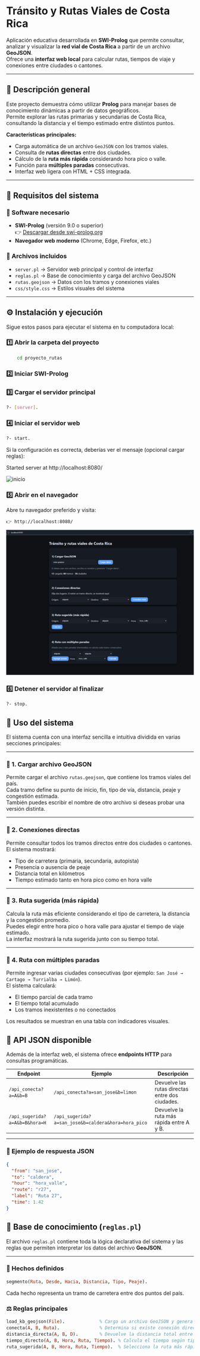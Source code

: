 ﻿# Tránsito y Rutas Viales de Costa Rica

Aplicación educativa desarrollada en **SWI-Prolog** que permite consultar, analizar y visualizar la **red vial de Costa Rica** a partir de un archivo **GeoJSON**.  
Ofrece una **interfaz web local** para calcular rutas, tiempos de viaje y conexiones entre ciudades o cantones.

---

## 📘 Descripción general

Este proyecto demuestra cómo utilizar **Prolog** para manejar bases de conocimiento dinámicas a partir de datos geográficos.  
Permite explorar las rutas primarias y secundarias de Costa Rica, consultando la distancia y el tiempo estimado entre distintos puntos.

**Características principales:**

- Carga automática de un archivo `GeoJSON` con los tramos viales.  
- Consulta de **rutas directas** entre dos ciudades.  
- Cálculo de la **ruta más rápida** considerando hora pico o valle.  
- Función para **múltiples paradas** consecutivas.   
- Interfaz web ligera con HTML + CSS integrada.

---

## 🧩 Requisitos del sistema

### 🧰 Software necesario
- **SWI-Prolog** (versión 9.0 o superior)  
  👉 [Descargar desde swi-prolog.org](https://www.swi-prolog.org/download/stable)
- **Navegador web moderno** (Chrome, Edge, Firefox, etc.)

### 📂 Archivos incluidos
- `server.pl` → Servidor web principal y control de interfaz  
- `reglas.pl` → Base de conocimiento y carga del archivo GeoJSON  
- `rutas.geojson` → Datos con los tramos y conexiones viales  
- `css/style.css` → Estilos visuales del sistema 

---

## ⚙️ Instalación y ejecución

Sigue estos pasos para ejecutar el sistema en tu computadora local:

### 1️⃣ Abrir la carpeta del proyecto
```bash 
    cd proyecto_rutas
```
### 2️⃣ Iniciar SWI-Prolog

### 3️⃣ Cargar el servidor principal
```bash 
?- [server].
```
### 4️⃣ Iniciar el servidor web
```bash 
?- start.
```
Si la configuración es correcta, deberías ver el mensaje (opcional cargar reglas):

Started server at http://localhost:8080/

![inicio]()

### 5️⃣ Abrir en el navegador
Abre tu navegador preferido y visita:
```bash 
👉 http://localhost:8080/
```
![inicio](https://github.com/9re9o/RutasVialesCR/blob/0e4dcc03a9f55552e2769132f96fe8dc0ccc7473/inicio.png)

### 6️⃣ Detener el servidor al finalizar
```bash 
?- stop.
```

## 🧠 Uso del sistema

El sistema cuenta con una interfaz sencilla e intuitiva dividida en varias secciones principales:

---

### 🔹 1. Cargar archivo GeoJSON
Permite cargar el archivo `rutas.geojson`, que contiene los tramos viales del país.  
Cada tramo define su punto de inicio, fin, tipo de vía, distancia, peaje y congestión estimada.  
También puedes escribir el nombre de otro archivo si deseas probar una versión distinta.

---

### 🔹 2. Conexiones directas
Permite consultar todos los tramos directos entre dos ciudades o cantones.  
El sistema mostrará:

- Tipo de carretera (primaria, secundaria, autopista)  
- Presencia o ausencia de peaje  
- Distancia total en kilómetros  
- Tiempo estimado tanto en hora pico como en hora valle  

---

### 🔹 3. Ruta sugerida (más rápida)
Calcula la ruta más eficiente considerando el tipo de carretera, la distancia y la congestión promedio.  
Puedes elegir entre hora pico o hora valle para ajustar el tiempo de viaje estimado.  
La interfaz mostrará la ruta sugerida junto con su tiempo total.

---

### 🔹 4. Ruta con múltiples paradas
Permite ingresar varias ciudades consecutivas (por ejemplo: `San José → Cartago → Turrialba → Limón`).  
El sistema calculará:

- El tiempo parcial de cada tramo  
- El tiempo total acumulado  
- Los tramos inexistentes o no conectados  

Los resultados se muestran en una tabla con indicadores visuales.


## 🔗 API JSON disponible

Además de la interfaz web, el sistema ofrece **endpoints HTTP** para consultas programáticas.

| Endpoint | Ejemplo | Descripción |
|-----------|----------|-------------|
| `/api_conecta?a=A&b=B` | `/api_conecta?a=san_jose&b=limon` | Devuelve las rutas directas entre dos ciudades. |
| `/api_sugerida?a=A&b=B&hora=H` | `/api_sugerida?a=san_jose&b=caldera&hora=hora_pico` | Devuelve la ruta más rápida entre A y B. |

---

### 🧾 Ejemplo de respuesta JSON
```json
{
  "from": "san_jose",
  "to": "caldera",
  "hour": "hora_valle",
  "route": "r27",
  "label": "Ruta 27",
  "time": 1.42
}
```

## 🧩 Base de conocimiento (`reglas.pl`)

El archivo `reglas.pl` contiene toda la lógica declarativa del sistema y las reglas que permiten interpretar los datos del archivo **GeoJSON**.

---

### 🧠 Hechos definidos
```prolog
segmento(Ruta, Desde, Hacia, Distancia, Tipo, Peaje).
```
Cada hecho representa un tramo de carretera entre dos puntos del país.

### ⚖️ Reglas principales
```prolog
load_kb_geojson(File).             % Carga un archivo GeoJSON y genera hechos dinámicos.
conecta(A, B, Ruta).               % Determina si existe conexión directa entre A y B.
distancia_directa(A, B, D).        % Devuelve la distancia total entre dos puntos.
tiempo_directo(A, B, Hora, Ruta, Tiempo). % Calcula el tiempo según tipo de vía y hora.
ruta_sugerida(A, B, Hora, Ruta, Tiempo).  % Selecciona la ruta más rápida entre dos ciudades.

```






